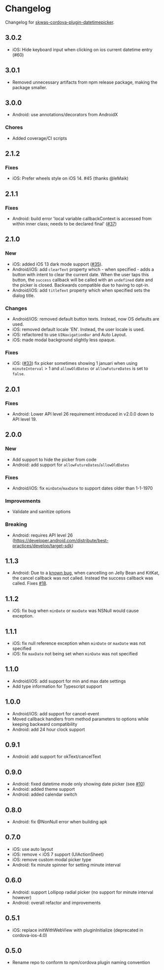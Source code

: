 
# Changelog

Changelog for [skwas-cordova-plugin-datetimepicker](./README.md).

## 3.0.2

- iOS: Hide keyboard input when clicking on ios current datetime entry (#60)

## 3.0.1

- Removed unnecessary artifacts from npm release package, making the package smaller.

## 3.0.0

- Android: use annotations/decorators from AndroidX

### Chores
- Added coverage/CI scripts

## 2.1.2

### Fixes
- iOS: Prefer wheels style on iOS 14. #45 (thanks @leMaik)

## 2.1.1

### Fixes

- Android: build error 'local variable callbackContext is accessed from within inner class; needs to be declared final' ([#37](https://github.com/skwasjer/skwas-cordova-plugin-datetimepicker/issues/37))

## 2.1.0

### New

- iOS: added iOS 13 dark mode support ([#35](https://github.com/skwasjer/skwas-cordova-plugin-datetimepicker/issues/35)).
- Android/iOS: add `clearText` property which - when specified - adds a button with intent to clear the current date. When the user taps this button, the `success` callback will be called with an `undefined` date and the picker is closed. Backwards compatible due to having to opt-in.
- Android/iOS: add `titleText` property which when specified sets the dialog title.

### Changes

- Android/iOS: removed default button texts. Instead, now OS defaults are used.
- iOS: removed default locale 'EN'. Instead, the user locale is used.
- iOS: refactored to use `UINavigationBar` and Auto Layout.
- iOS: made modal background slightly less opaque.

### Fixes

- iOS: ([#33](https://github.com/skwasjer/skwas-cordova-plugin-datetimepicker/issues/33)) fix picker sometimes showing 1 januari when using `minuteInterval` > 1 and `allowOldDates` or `allowFutureDates` is set to `false`.

## 2.0.1

### Fixes

- Android: Lower API level 26 requirement introduced in v2.0.0 down to API level 19.

## 2.0.0

### New

- Add support to hide the picker from code
- Android: add support for `allowFutureDates`/`allowOldDates`

### Fixes

- Android/iOS: fix `minDate`/`maxDate` to support dates older than 1-1-1970

### Improvements

- Validate and sanitize options

### Breaking

- Android: requires API level 26 (https://developer.android.com/distribute/best-practices/develop/target-sdk)

## 1.1.3

- Android: Due to a [known bug](https://issuetracker.google.com/issues/36951008), when cancelling on Jelly Bean and KitKat, the cancel callback was not called. Instead the success callback was called. Fixes [#18](https://github.com/skwasjer/skwas-cordova-plugin-datetimepicker/issues/18).

## 1.1.2

- iOS: fix bug when `minDate` or `maxDate` was NSNull would cause exception.

## 1.1.1

- iOS: fix null reference exception when `minDate` or  `maxDate` was not specified
- iOS: fix `maxDate` not being set when `minDate` was not specified

## 1.1.0

- Android/iOS: add support for min and max date settings
- Add type information for Typescript support

## 1.0.0

- Android/iOS: add support for cancel-event
- Moved callback handlers from method parameters to options while keeping backward compatibility
- Android: add 24 hour clock support

## 0.9.1

- Android: add support for okText/cancelText

## 0.9.0

- Android: fixed datetime mode only showing date picker (see [#10](https://github.com/skwasjer/skwas-cordova-plugin-datetimepicker/issues/10))
- Android: added theme support
- Android: added calendar switch

## 0.8.0

- Android: fix @NonNull error when building apk

## 0.7.0

- iOS: use auto layout
- iOS: remove < iOS 7 support (UIActionSheet)
- iOS: remove custom modal picker type
- Android: fix minute spinner for setting minute interval

## 0.6.0

- Android: support Lollipop radial picker (no support for minute interval however)
- Android: overall refactor and improvements

## 0.5.1

- iOS: replace initWithWebView with pluginInitialize (deprecated in cordova-ios-4.0)

## 0.5.0

- Rename repo to conform to npm/cordova plugin naming convention
